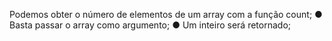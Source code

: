 Podemos obter o número de elementos de um array com a função count; ● Basta passar o array como argumento; ● Um inteiro será retornado;